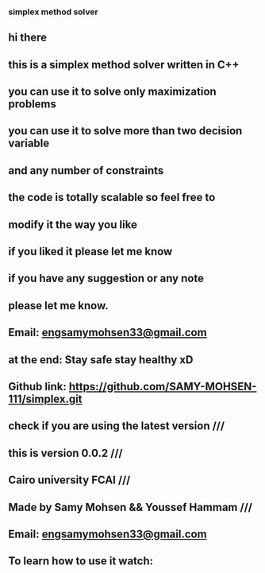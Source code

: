 ### simplex method solver ###


## hi there
## this is a simplex method solver written in C++
## you can use it to solve only maximization problems
## you can use it to solve more than two decision variable
## and any number of constraints
## the code is totally scalable so feel free to
## modify it the way you like
## if you liked it please let me know
## if you have any suggestion or any note
## please let me know.
## Email: engsamymohsen33@gmail.com
## at the end: Stay safe stay healthy xD


## Github link: https://github.com/SAMY-MOHSEN-111/simplex.git
## check if you are using the latest version ///
## this is version 0.0.2 ///
## Cairo university FCAI ///
## Made by Samy Mohsen && Youssef Hammam ///
## Email: engsamymohsen33@gmail.com
## To learn how to use it watch:
